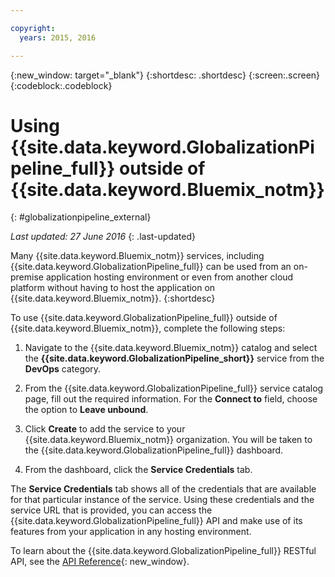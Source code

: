```yaml
---

copyright:
  years: 2015, 2016

---
```


{:new_window: target="_blank"}
{:shortdesc: .shortdesc}
{:screen:.screen}
{:codeblock:.codeblock}

# Using {{site.data.keyword.GlobalizationPipeline_full}} outside of {{site.data.keyword.Bluemix_notm}}
{: #globalizationpipeline_external}

*Last updated: 27 June 2016*
{: .last-updated}

Many {{site.data.keyword.Bluemix_notm}} services, including {{site.data.keyword.GlobalizationPipeline_full}} can be used from an on-premise application hosting environment or even from another cloud platform without having to host the application on {{site.data.keyword.Bluemix_notm}}.
{:shortdesc}

To use {{site.data.keyword.GlobalizationPipeline_full}} outside of {{site.data.keyword.Bluemix_notm}}, complete the following steps:

1. Navigate to the {{site.data.keyword.Bluemix_notm}} catalog and select the **{{site.data.keyword.GlobalizationPipeline_short}}** service from the **DevOps** category.

2. From the {{site.data.keyword.GlobalizationPipeline_full}} service catalog page, fill out the required information.  For the **Connect to** field, choose the option to **Leave unbound**.

3. Click **Create** to add the service to your {{site.data.keyword.Bluemix_notm}} organization.  You will be taken to the {{site.data.keyword.GlobalizationPipeline_full}} dashboard.

4. From the dashboard, click the **Service Credentials** tab.  

The **Service Credentials** tab shows all of the credentials that are available for that particular instance of the service.  Using these credentials and the service URL that is provided, you can access the {{site.data.keyword.GlobalizationPipeline_full}} API and make use of its features from your application in any hosting environment.

To learn about the {{site.data.keyword.GlobalizationPipeline_full}} RESTful API, see the [API Reference](https://gp-rest.ng.bluemix.net/translate/swagger/index.html){: new_window}.
